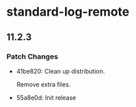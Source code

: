 # standard-log-remote

## 11.2.3

### Patch Changes

- 41be820: Clean up distribution.

  Remove extra files.

- 55a8e0d: Init release

